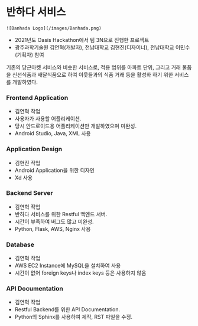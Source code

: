 # 반하다 서비스

```
![Banhada Logo](/images/Banhada.png)
```

* 2021년도 Oasis Hackathon에서 팀 3N으로 진행한 프로젝트
* 광주과학기술원 김연혁(개발자), 전남대학교 김현진(디자이너), 전남대학교 이민수(기획자) 참여

기존의 당근마켓 서비스와 비슷한 서비스로, 적용 범위를 아파트 단위, 그리고 거래 물품을 신선식품과 배달식품으로 하여 이웃들과의 식품 거래 등을 활성화 하기 위한 서비스를 개발하였다.



### Frontend Application

* 김연혁 작업
* 사용자가 사용할 어플리케이션.
* 당시 안드로이드용 어플리케이션만 개발하였으며 미완성.
* Android Studio, Java, XML 사용

### Application Design

* 김현진 작업
* Android Application을 위한 디자인
* Xd 사용

### Backend Server

* 김연혁 작업
* 반하다 서비스를 위한 Restful 백엔드 서버.
* 시간이 부족하여 버그도 많고 미완성.
* Python, Flask, AWS, Nginx 사용

### Database

* 김연혁 작업
* AWS EC2 Instance에 MySQL을 설치하여 사용
* 시간이 없어 foreign keys나 index keys 등은 사용하지 않음

### API Documentation

* 김연혁 작업
* Restful Backend를 위한 API Documentation.
* Python의 Sphinx를 사용하여 제작, RST 파일을 수정.

